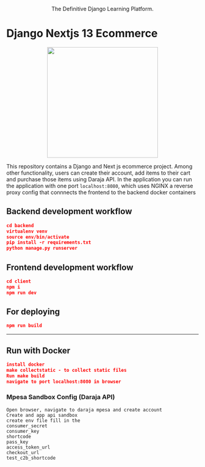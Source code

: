 <p align="center">
  <p align="center">
    <a href="https://justdjango.com/?utm_source=github&utm_medium=logo" target="_blank">
      <!-- <img src="https://assets.justdjango.com/static/branding/logo.svg" alt="JustDjango" height="72"> -->
    </a>
  </p>
  <p align="center">
    The Definitive Django Learning Platform.
  </p>
</p>

# Django Nextjs 13 Ecommerce

<p align="center">
  <a href="https://youtu.be/RG_Y7lIDXPM"><img src="https://github.com/justdjango/django-react-ecommerce/blob/master/thumbnail.png" width="290"></a>
</p>

This repository contains a Django and Next js ecommerce project. Among other functionality, users can create their account, add items to their cart and purchase those items using Daraja API.
In the application you can run the application with one port `localhost:8080`, which uses NGINX a reverse proxy config that connnects the frontend to the backend docker containers 

## Backend development workflow

```json
cd backend
virtualenv venv
source env/bin/activate
pip install -r requirements.txt
python manage.py runserver
```

## Frontend development workflow

```json
cd client
npm i
npm run dev
```

## For deploying

```json
npm run build
```

---

## Run with Docker

```json
install docker
make collectstatic - to collect static files
Run make build 
navigate to port localhost:8080 in browser
```

### Mpesa Sandbox Config (Daraja API)

```
Open browser, navigate to daraja mpesa and create account
Create and app api sandbox
create env file fill in the 
consumer_secret
consumer_key
shortcode
pass_key
access_token_url
checkout_url
test_c2b_shortcode
```
